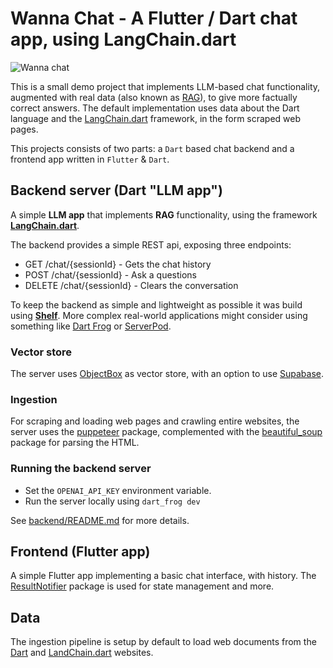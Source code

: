 # Wanna Chat - A Flutter / Dart chat app, using LangChain.dart

![Wanna chat](/frontend/assets/banner.png)

This is a small demo project that implements LLM-based chat functionality, augmented with real data (also known 
as [RAG](https://blogs.nvidia.com/blog/what-is-retrieval-augmented-generation/)), to give more factually correct answers. The default implementation uses data about the Dart language 
and the [LangChain.dart](https://langchaindart.com) framework, in the form scraped web pages.

This projects consists of two parts: a `Dart` based chat backend and a frontend app written in `Flutter` & `Dart`. 

## Backend server (Dart "LLM app")
A simple **LLM app** that implements **RAG** functionality, using the framework **[LangChain.dart](https://langchaindart.com)**.

The backend provides a simple REST api, exposing three endpoints:
* GET /chat/{sessionId} - Gets the chat history
* POST /chat/{sessionId} - Ask a questions
* DELETE /chat/{sessionId} - Clears the conversation

To keep the backend as simple and lightweight as possible it was build using **[Shelf](https://pub.dev/packages/shelf)**. 
More complex real-world applications might consider using something like [Dart Frog](https://dartfrog.vgv.dev) or [ServerPod](https://serverpod.dev).

### Vector store
The server uses [ObjectBox](https://objectbox.io) as vector store, with an option to use [Supabase](https://supabase.io).

### Ingestion
For scraping and loading web pages and crawling entire websites, the server uses the [puppeteer](https://pub.dev/packages/puppeteer) 
package, complemented with the [beautiful_soup](https://pub.dev/packages/beautiful_soup_dart) package for parsing the 
HTML.

### Running the backend server

* Set the `OPENAI_API_KEY` environment variable.
* Run the server locally using ```dart_frog dev```

See [backend/README.md](backend/README.md) for more details.

## Frontend (Flutter app)

A simple Flutter app implementing a basic chat interface, with history. The [ResultNotifier](https://pub.dev/packages/result_notifier) package is used for 
state management and more.

## Data

The ingestion pipeline is setup by default to load web documents from the [Dart](https://dart.dev) and 
[LandChain.dart](http://langchaindart.dev) websites.
